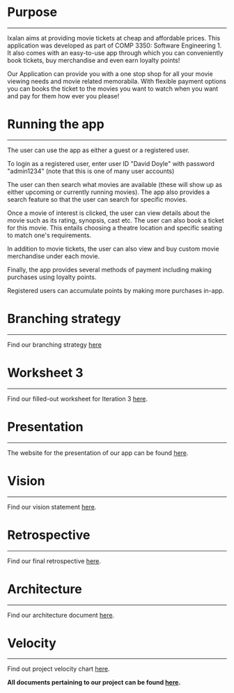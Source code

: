 # Purpose
---

Ixalan aims at providing movie tickets at cheap and affordable prices. This application was developed as part of COMP 3350: Software Engineering 1.
It also comes with an easy-to-use app through which you can conveniently book tickets, buy merchandise and even earn loyalty points!

Our Application can provide you with a one stop shop for all your movie viewing needs and movie related memorabila. 
With flexible payment options you can books the ticket to the movies you want to watch when you want and pay for them how ever you please!

# Running the app
---

The user can use the app as either a guest or a registered user.

To login as a registered user, enter user ID "David Doyle" with password "admin1234" (note that this is one of many user accounts)

The user can then search what movies are available (these will show up as either upcoming or currently running movies).
The app also provides a search feature so that the user can search for specific movies.

Once a movie of interest is clicked, the user can view details about the movie such as its rating, synopsis, cast etc.
The user can also book a ticket for this movie. This entails choosing a theatre location and specific seating to match one's requirements.

In addition to movie tickets, the user can also view and buy custom movie merchandise under each movie.

Finally, the app provides several methods of payment including making purchases using loyalty points.

Registered users can accumulate points by making more purchases in-app.

# Branching strategy
---

Find our branching strategy [here](https://github.com/mrinalmanagoli/Movie-ticket-booking/blob/master/Doc/Branching_Strategy.md)

# Worksheet 3
---

Find our filled-out worksheet for Iteration 3 [here](https://github.com/mrinalmanagoli/Movie-ticket-booking/blob/master/Doc/i3_worksheet.md).

# Presentation
---

The website for the presentation of our app can be found [here](https://github.com/mrinalmanagoli/Movie-ticket-booking/tree/master/Website).

# Vision
---

Find our vision statement [here](https://github.com/mrinalmanagoli/Movie-ticket-booking/blob/master/Doc/VISION.MD).

# Retrospective
---

Find our final retrospective [here](https://github.com/mrinalmanagoli/Movie-ticket-booking/blob/master/Doc/RETROSPECTIVE.MD).

# Architecture
---

Find our architecture document [here](https://github.com/mrinalmanagoli/Movie-ticket-booking/blob/master/Doc/Architecture_I3.png).

# Velocity
---

Find out project velocity chart [here](https://github.com/mrinalmanagoli/Movie-ticket-booking/blob/master/Doc/Velocity_Chart.png).

**All documents pertaining to our project can be found [here](https://github.com/mrinalmanagoli/Movie-ticket-booking/blob/master/Doc/).**

